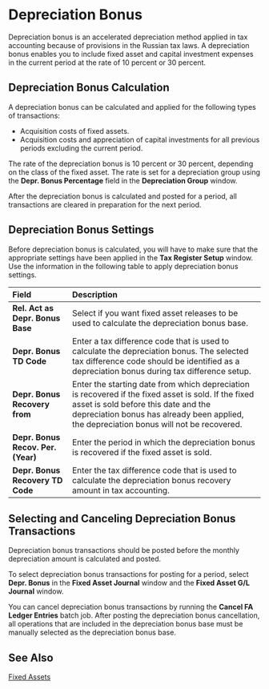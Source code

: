 # Depreciation Bonus

Depreciation bonus is an accelerated depreciation method applied in tax accounting because of provisions in the Russian tax laws. A depreciation bonus enables you to include fixed asset and capital investment expenses in the current period at the rate of 10 percent or 30 percent.

 

## Depreciation Bonus Calculation 

A depreciation bonus can be calculated and applied for the following types of transactions:

- Acquisition costs of fixed assets.
- Acquisition costs and appreciation of capital investments for all previous periods excluding the current period. 

The rate of the depreciation bonus is 10 percent or 30 percent, depending on the class of the fixed asset. The rate is set for a depreciation group using the **Depr. Bonus Percentage** field in the **Depreciation Group** window. 

After the depreciation bonus is calculated and posted for a period, all transactions are cleared in preparation for the next period.

 

## Depreciation Bonus Settings 

Before depreciation bonus is calculated, you will have to make sure that the appropriate settings have been applied in the **Tax Register Setup** window. Use the information in the following table to apply depreciation bonus settings.

| Field                              | Description                                                  |
| :--------------------------------- | :----------------------------------------------------------- |
| **Rel. Act as Depr. Bonus Base**   | Select if you want fixed asset releases to be used to calculate the depreciation bonus base. |
| **Depr. Bonus TD Code**            | Enter a tax difference code that is used to calculate the depreciation bonus. The selected tax difference code should be identified as a depreciation bonus during tax difference setup. |
| **Depr. Bonus Recovery from**      | Enter the starting date from which depreciation is recovered if the fixed asset is sold. If the fixed asset is sold before this date and the depreciation bonus has already been applied, the depreciation bonus will not be recovered. |
| **Depr. Bonus Recov. Per. (Year)** | Enter the period in which the depreciation bonus is recovered if the fixed asset is sold. |
| **Depr. Bonus Recovery TD Code**   | Enter the tax difference code that is used to calculate the depreciation bonus recovery amount in tax accounting. |

 

## Selecting and Canceling Depreciation Bonus Transactions 

Depreciation bonus transactions should be posted before the monthly depreciation amount is calculated and posted.

To select depreciation bonus transactions for posting for a period, select **Depr. Bonus** in the **Fixed Asset Journal** window and the **Fixed Asset G/L Journal** window. 

You can cancel depreciation bonus transactions by running the **Cancel FA Ledger Entries** batch job. After posting the depreciation bonus cancellation, all operations that are included in the depreciation bonus base must be manually selected as the depreciation bonus base.

 

## See Also 

[Fixed Assets](https://github.com/DianaMalina/dynamics365smb-docs/blob/Pre-RussiaLF_EN/business-central/LocalFunctionality/RussiaLF_EN/eng-fixed-assets.md)
